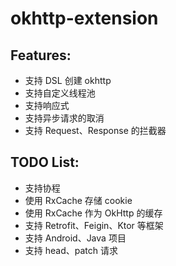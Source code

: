 # okhttp-extension

## Features:

* 支持 DSL 创建 okhttp
* 支持自定义线程池
* 支持响应式
* 支持异步请求的取消
* 支持 Request、Response 的拦截器

## TODO List:

* 支持协程
* 使用 RxCache 存储 cookie
* 使用 RxCache 作为 OkHttp 的缓存
* 支持 Retrofit、Feigin、Ktor 等框架
* 支持 Android、Java 项目
* 支持 head、patch 请求
